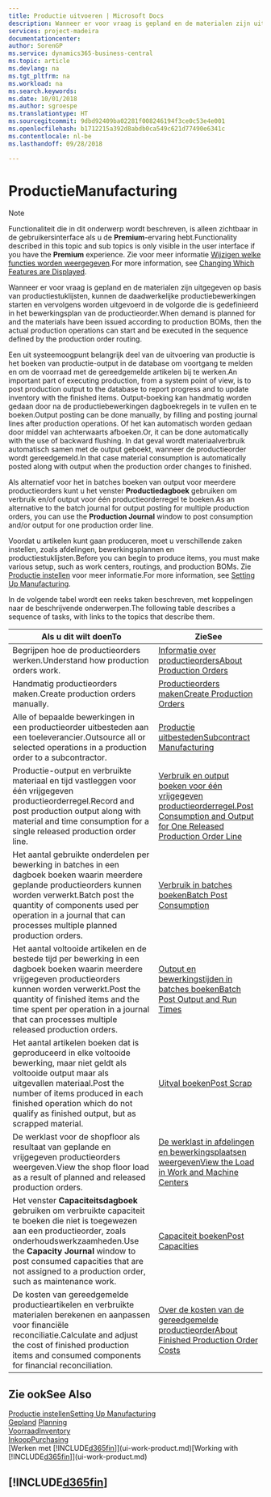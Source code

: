 ```yaml
---
title: Productie uitvoeren | Microsoft Docs
description: Wanneer er voor vraag is gepland en de materialen zijn uitgegeven op basis van productiestuklijsten, kunnen de daadwerkelijke productiebewerkingen starten en vervolgens worden uitgevoerd in de volgorde die is gedefinieerd in het bewerkingsplan van de productieorder.
services: project-madeira
documentationcenter: 
author: SorenGP
ms.service: dynamics365-business-central
ms.topic: article
ms.devlang: na
ms.tgt_pltfrm: na
ms.workload: na
ms.search.keywords: 
ms.date: 10/01/2018
ms.author: sgroespe
ms.translationtype: HT
ms.sourcegitcommit: 9dbd92409ba02281f008246194f3ce0c53e4e001
ms.openlocfilehash: b1712215a392d8abdb0ca549c621d77490e6341c
ms.contentlocale: nl-be
ms.lasthandoff: 09/28/2018

---
```

# <a name="manufacturing"></a><span data-ttu-id="eda9c-103">Productie</span><span class="sxs-lookup"><span data-stu-id="eda9c-103">Manufacturing</span></span>
> [!NOTE]
> <span data-ttu-id="eda9c-104">Functionaliteit die in dit onderwerp wordt beschreven, is alleen zichtbaar in de gebruikersinterface als u de **Premium**-ervaring hebt.</span><span class="sxs-lookup"><span data-stu-id="eda9c-104">Functionality described in this topic and sub topics is only visible in the user interface if you have the **Premium** experience.</span></span> <span data-ttu-id="eda9c-105">Zie voor meer informatie [Wijzigen welke functies worden weergegeven](ui-experiences.md).</span><span class="sxs-lookup"><span data-stu-id="eda9c-105">For more information, see [Changing Which Features are Displayed](ui-experiences.md).</span></span>

<span data-ttu-id="eda9c-106">Wanneer er voor vraag is gepland en de materialen zijn uitgegeven op basis van productiestuklijsten, kunnen de daadwerkelijke productiebewerkingen starten en vervolgens worden uitgevoerd in de volgorde die is gedefinieerd in het bewerkingsplan van de productieorder.</span><span class="sxs-lookup"><span data-stu-id="eda9c-106">When demand is planned for and the materials have been issued according to production BOMs, then the actual production operations can start and be executed in the sequence defined by the production order routing.</span></span>  

<span data-ttu-id="eda9c-107">Een uit systeemoogpunt belangrijk deel van de uitvoering van productie is het boeken van productie-output in de database om voortgang te melden en om de voorraad met de gereedgemelde artikelen bij te werken.</span><span class="sxs-lookup"><span data-stu-id="eda9c-107">An important part of executing production, from a system point of view, is to post production output to the database to report progress and to update inventory with the finished items.</span></span> <span data-ttu-id="eda9c-108">Output-boeking kan handmatig worden gedaan door na de productiebewerkingen dagboekregels in te vullen en te boeken.</span><span class="sxs-lookup"><span data-stu-id="eda9c-108">Output posting can be done manually, by filling and posting journal lines after production operations.</span></span> <span data-ttu-id="eda9c-109">Of het kan automatisch worden gedaan door middel van achterwaarts afboeken.</span><span class="sxs-lookup"><span data-stu-id="eda9c-109">Or, it can be done automatically with the use of backward flushing.</span></span> <span data-ttu-id="eda9c-110">In dat geval wordt materiaalverbruik automatisch samen met de output geboekt, wanneer de productieorder wordt gereedgemeld.</span><span class="sxs-lookup"><span data-stu-id="eda9c-110">In that case material consumption is automatically posted along with output when the production order changes to finished.</span></span>  

<span data-ttu-id="eda9c-111">Als alternatief voor het in batches boeken van output voor meerdere productieorders kunt u het venster **Productiedagboek** gebruiken om verbruik en/of output voor één productieorderregel te boeken.</span><span class="sxs-lookup"><span data-stu-id="eda9c-111">As an alternative to the batch journal for output posting for multiple production orders, you can use the **Production Journal** window to post consumption and/or output for one production order line.</span></span>

<span data-ttu-id="eda9c-112">Voordat u artikelen kunt gaan produceren, moet u verschillende zaken instellen, zoals afdelingen, bewerkingsplannen en productiestuklijsten.</span><span class="sxs-lookup"><span data-stu-id="eda9c-112">Before you can begin to produce items, you must make various setup, such as work centers, routings, and production BOMs.</span></span> <span data-ttu-id="eda9c-113">Zie [Productie instellen](production-configure-production-processes.md) voor meer informatie.</span><span class="sxs-lookup"><span data-stu-id="eda9c-113">For more information, see [Setting Up Manufacturing](production-configure-production-processes.md).</span></span>

<span data-ttu-id="eda9c-114">In de volgende tabel wordt een reeks taken beschreven, met koppelingen naar de beschrijvende onderwerpen.</span><span class="sxs-lookup"><span data-stu-id="eda9c-114">The following table describes a sequence of tasks, with links to the topics that describe them.</span></span>   

|<span data-ttu-id="eda9c-115">**Als u dit wilt doen**</span><span class="sxs-lookup"><span data-stu-id="eda9c-115">**To**</span></span>|<span data-ttu-id="eda9c-116">**Zie**</span><span class="sxs-lookup"><span data-stu-id="eda9c-116">**See**</span></span>|  
|------------|-------------|  
|<span data-ttu-id="eda9c-117">Begrijpen hoe de productieorders werken.</span><span class="sxs-lookup"><span data-stu-id="eda9c-117">Understand how production orders work.</span></span>|[<span data-ttu-id="eda9c-118">Informatie over productieorders</span><span class="sxs-lookup"><span data-stu-id="eda9c-118">About Production Orders</span></span>](production-about-production-orders.md)|
|<span data-ttu-id="eda9c-119">Handmatig productieorders maken.</span><span class="sxs-lookup"><span data-stu-id="eda9c-119">Create production orders manually.</span></span>|[<span data-ttu-id="eda9c-120">Productieorders maken</span><span class="sxs-lookup"><span data-stu-id="eda9c-120">Create Production Orders</span></span>](production-how-to-create-production-orders.md)|
|<span data-ttu-id="eda9c-121">Alle of bepaalde bewerkingen in een productieorder uitbesteden aan een toeleverancier.</span><span class="sxs-lookup"><span data-stu-id="eda9c-121">Outsource all or selected operations in a production order to a subcontractor.</span></span>|[<span data-ttu-id="eda9c-122">Productie uitbesteden</span><span class="sxs-lookup"><span data-stu-id="eda9c-122">Subcontract Manufacturing</span></span>](production-how-to-subcontract-manufacturing.md)|
|<span data-ttu-id="eda9c-123">Productie-output en verbruikte materiaal en tijd vastleggen voor één vrijgegeven productieorderregel.</span><span class="sxs-lookup"><span data-stu-id="eda9c-123">Record and post production output along with material and time consumption for a single released production order line.</span></span>|[<span data-ttu-id="eda9c-124">Verbruik en output boeken voor één vrijgegeven productieorderregel.</span><span class="sxs-lookup"><span data-stu-id="eda9c-124">Post Consumption and Output for One Released Production Order Line</span></span>](production-how-to-register-consumption-and-output.md)|  
|<span data-ttu-id="eda9c-125">Het aantal gebruikte onderdelen per bewerking in batches in een dagboek boeken waarin meerdere geplande productieorders kunnen worden verwerkt.</span><span class="sxs-lookup"><span data-stu-id="eda9c-125">Batch post the quantity of components used per operation in a journal that can processes multiple planned production orders.</span></span>|[<span data-ttu-id="eda9c-126">Verbruik in batches boeken</span><span class="sxs-lookup"><span data-stu-id="eda9c-126">Batch Post Consumption</span></span>](production-how-to-post-consumption.md)|
|<span data-ttu-id="eda9c-127">Het aantal voltooide artikelen en de bestede tijd per bewerking in een dagboek boeken waarin meerdere vrijgegeven productieorders kunnen worden verwerkt.</span><span class="sxs-lookup"><span data-stu-id="eda9c-127">Post the quantity of finished items and the time spent per operation in a journal that can processes multiple released production orders.</span></span>|[<span data-ttu-id="eda9c-128">Output en bewerkingstijden in batches boeken</span><span class="sxs-lookup"><span data-stu-id="eda9c-128">Batch Post Output and Run Times</span></span>](production-how-to-post-output-quantity.md)|  
|<span data-ttu-id="eda9c-129">Het aantal artikelen boeken dat is geproduceerd in elke voltooide bewerking, maar niet geldt als voltooide output maar als uitgevallen materiaal.</span><span class="sxs-lookup"><span data-stu-id="eda9c-129">Post the number of items produced in each finished operation which do not qualify as finished output, but as scrapped material.</span></span>|[<span data-ttu-id="eda9c-130">Uitval boeken</span><span class="sxs-lookup"><span data-stu-id="eda9c-130">Post Scrap</span></span>](production-how-to-post-scrap.md)|
|<span data-ttu-id="eda9c-131">De werklast voor de shopfloor als resultaat van geplande en vrijgegeven productieorders weergeven.</span><span class="sxs-lookup"><span data-stu-id="eda9c-131">View the shop floor load as a result of planned and released production orders.</span></span>|[<span data-ttu-id="eda9c-132">De werklast in afdelingen en bewerkingsplaatsen weergeven</span><span class="sxs-lookup"><span data-stu-id="eda9c-132">View the Load in Work and Machine Centers</span></span>](production-how-to-view-the-load-on-work-centers.md)|      
|<span data-ttu-id="eda9c-133">Het venster **Capaciteitsdagboek** gebruiken om verbruikte capaciteit te boeken die niet is toegewezen aan een productieorder, zoals onderhoudswerkzaamheden.</span><span class="sxs-lookup"><span data-stu-id="eda9c-133">Use the **Capacity Journal** window to post consumed capacities that are not assigned to a production order, such as maintenance work.</span></span>|[<span data-ttu-id="eda9c-134">Capaciteit boeken</span><span class="sxs-lookup"><span data-stu-id="eda9c-134">Post Capacities</span></span>](production-how-to-post-capacities.md)|  
|<span data-ttu-id="eda9c-135">De kosten van gereedgemelde productieartikelen en verbruikte materialen berekenen en aanpassen voor financiële reconciliatie.</span><span class="sxs-lookup"><span data-stu-id="eda9c-135">Calculate and adjust the cost of finished production items and consumed components for financial reconciliation.</span></span>|[<span data-ttu-id="eda9c-136">Over de kosten van de gereedgemelde productieorder</span><span class="sxs-lookup"><span data-stu-id="eda9c-136">About Finished Production Order Costs</span></span>](finance-about-finished-production-order-costs.md)|  

## <a name="see-also"></a><span data-ttu-id="eda9c-137">Zie ook</span><span class="sxs-lookup"><span data-stu-id="eda9c-137">See Also</span></span>  
[<span data-ttu-id="eda9c-138">Productie instellen</span><span class="sxs-lookup"><span data-stu-id="eda9c-138">Setting Up Manufacturing</span></span>](production-configure-production-processes.md)  
<span data-ttu-id="eda9c-139">[Gepland](production-planning.md)    </span><span class="sxs-lookup"><span data-stu-id="eda9c-139">[Planning](production-planning.md)    </span></span>  
[<span data-ttu-id="eda9c-140">Voorraad</span><span class="sxs-lookup"><span data-stu-id="eda9c-140">Inventory</span></span>](inventory-manage-inventory.md)  
[<span data-ttu-id="eda9c-141">Inkoop</span><span class="sxs-lookup"><span data-stu-id="eda9c-141">Purchasing</span></span>](purchasing-manage-purchasing.md)  
<span data-ttu-id="eda9c-142">[Werken met [!INCLUDE[d365fin](includes/d365fin_md.md)]](ui-work-product.md)</span><span class="sxs-lookup"><span data-stu-id="eda9c-142">[Working with [!INCLUDE[d365fin](includes/d365fin_md.md)]](ui-work-product.md)</span></span>

## [!INCLUDE[d365fin](includes/free_trial_md.md)]  

